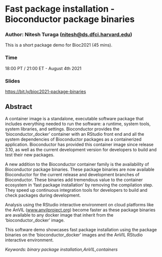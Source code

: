 # Fast package installation - Bioconductor package binaries

### Author: Nitesh Turaga (nitesh@ds.dfci.harvard.edu)

This is a short package demo for Bioc2021 (45 mins).

### Time

18:00 PT / 21:00 ET - August 4th 2021

### Slides 

https://bit.ly/bioc2021-package-binaries

## Abstract 

A container image is a standalone, executable software package that
includes everything needed to run the software: a runtime, system
tools, system libraries, and settings. Bioconductor provides the
‘bioconductor_docker’ container with an RStudio front end and all the
system dependencies of Bioconductor packages as a containerized
application. Bioconductor has provided this container image since
release 3.10, as well as the current development version for
developers to build and test their new packages.

A new addition to the Bioconductor container family is the
availability of Bioconductor package binaries. These package binaries
are now available Bioconductor for the current release and development
branches of Bioconductor. These binaries add tremendous value to the
container ecosystem in ‘fast package installation’ by removing the
compilation step. They speed up continuous integration tools for
developers to build and check packages during development.

Analysis using the RStudio interactive environment on cloud platforms
like the AnVIL (www.anvilproject.org) become faster as these package
binaries are available to any docker image that inherit from the
‘bioconductor_docker’ image.

This software demo showcases fast package installation using the
package binaries on the ‘bioconductor_docker’ images and the AnVIL
RStudio interactive environment.

*Keywords: binary package installation,AnVIL,containers*
